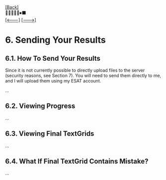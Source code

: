 [\[Back\]](./README.md) \
🔲🔲🔲🔲🔲⏹⬛️ \
[\[<---\]](./05_cooperation_between_annotators.md) [\[--->\]](./07_future_work.md)

# 6. Sending Your Results

## 6.1. How To Send Your Results

Since it is not currently possible to directly upload files to the server
(security reasons, see Section 7). You will need to send them directly to me,
and I will upload them using my ESAT account.

...

## 6.2. Viewing Progress

...

## 6.3. Viewing Final TextGrids

...

## 6.4. What If Final TextGrid Contains Mistake?

...
